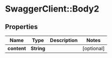 # SwaggerClient::Body2

## Properties
Name | Type | Description | Notes
------------ | ------------- | ------------- | -------------
**content** | **String** |  | [optional] 


